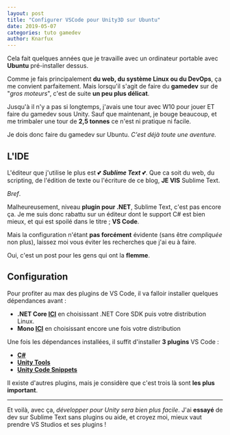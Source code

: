 ```yaml
---
layout: post
title: "Configurer VSCode pour Unity3D sur Ubuntu"
date: 2019-05-07
categories: tuto gamedev
author: Knarfux
---
```


Cela fait quelques années que je travaille avec un ordinateur portable avec **Ubuntu** pré-installer dessus.

Comme je fais principalement **du web, du système Linux ou du DevOps**, ça me convient parfaitement. Mais lorsqu'il s'agit de faire du **gamedev** sur de "*gros moteurs*", c'est de suite **un peu plus délicat**.

Jusqu'à il n'y a pas si longtemps, j'avais une tour avec W10 pour jouer ET faire du gamedev sous Unity. Sauf que maintenant, je bouge beaucoup, et me trimbaler une tour de **2,5 tonnes** ce n'est ni pratique ni facile.

Je dois donc faire du gamedev sur Ubuntu. *C'est déjà toute une aventure.*

## L'IDE

L'éditeur que j'utilise le plus est 💕 ***Sublime Text*** 💕. Que ca soit du web, du scripting, de l'édition de texte ou l'écriture de ce blog, **JE VIS** Sublime Text.

*Bref*.

Malheureusement, niveau **plugin pour .NET**, Sublime Text, c'est pas encore ça. Je me suis donc rabattu sur un éditeur dont le support C# est bien mieux, et qui est spoilé dans le titre ; **VS Code**.

Mais la configuration n'étant **pas forcément** évidente (sans être *compliquée* non plus), laissez moi vous éviter les recherches que j'ai eu à faire.

Oui, c'est un post pour les gens qui ont la **flemme**.

## Configuration

Pour profiter au max des plugins de VS Code, il va falloir installer quelques dépendances avant :

- **.NET Core [ICI](https://dotnet.microsoft.com/download)** en choisissant .NET Core SDK puis votre distribution Linux.
- **Mono [ICI](https://www.mono-project.com/download/stable/#download-lin-ubuntu)** en choisissant encore une fois votre distribution

Une fois les dépendances installées, il suffit d'installer **3 plugins** VS Code :

- **[C#](https://marketplace.visualstudio.com/items?itemName=ms-vscode.csharp)**
- **[Unity Tools](https://marketplace.visualstudio.com/items?itemName=Tobiah.unity-tools)**
- **[Unity Code Snippets](https://marketplace.visualstudio.com/items?itemName=kleber-swf.unity-code-snippets)**

Il existe d'autres plugins, mais je considère que c'est trois là sont **les plus important**.

***

Et voilà, avec ça, *développer pour Unity sera bien plus facile*. J'ai **essayé** de dev sur Sublime Text sans plugins ou aide, et croyez moi, mieux vaut prendre VS Studios et ses plugins !
